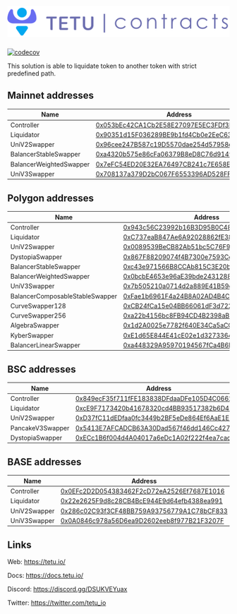 # <img src="tetu_contracts.svg" alt="Tetu.io">

[![codecov](https://codecov.io/gh/tetu-io/tetu-liquidator/branch/master/graph/badge.svg?token=7BRwlLGShU)](https://codecov.io/gh/tetu-io/tetu-liquidator)

This solution is able to liquidate token to another token with strict predefined path.

## Mainnet addresses


| Name                    | Address                                                                                                                                 |
| ------------------------- | ----------------------------------------------------------------------------------------------------------------------------------------- |
| Controller              | [0x053bEc42CA1Cb2E58E27097E5EC3FDf3B7BEc767](https://etherscan.io/address/0x053bEc42CA1Cb2E58E27097E5EC3FDf3B7BEc767#readProxyContract) |
| Liquidator              | [0x90351d15F036289BE9b1fd4Cb0e2EeC63a9fF9b0](https://etherscan.io/address/0x90351d15F036289BE9b1fd4Cb0e2EeC63a9fF9b0#readProxyContract) |
| UniV2Swapper            | [0x96cee247B587c19D5570dae254d57958e92D75f0](https://etherscan.io/address/0x96cee247B587c19D5570dae254d57958e92D75f0#readProxyContract) |
| BalancerStableSwapper   | [0xa4320b575e86cFa06379B8eD8C76d9149A30F948](https://etherscan.io/address/0xa4320b575e86cFa06379B8eD8C76d9149A30F948#readProxyContract) |
| BalancerWeightedSwapper | [0x7eFC54ED20E32EA76497CB241c7E658E3B29B04B](https://etherscan.io/address/0x7eFC54ED20E32EA76497CB241c7E658E3B29B04B#readProxyContract) |
| UniV3Swapper            | [0x708137a379D2bC067F6553396AD528FF9a00f1D3](https://etherscan.io/address/0x708137a379D2bC067F6553396AD528FF9a00f1D3#readProxyContract) |

## Polygon addresses

| Name                            | Address                                                                                                                                    |
|---------------------------------|--------------------------------------------------------------------------------------------------------------------------------------------|
| Controller                      | [0x943c56C23992b16B3D95B0C481D8fb7727e31ea8](https://polygonscan.com/address/0x943c56C23992b16B3D95B0C481D8fb7727e31ea8#readProxyContract) |
| Liquidator                      | [0xC737eaB847Ae6A92028862fE38b828db41314772](https://polygonscan.com/address/0xC737eaB847Ae6A92028862fE38b828db41314772#readProxyContract) |
| UniV2Swapper                    | [0x0089539BeCB82Ab51bc5C76F93Aa61281540fF33](https://polygonscan.com/address/0x0089539BeCB82Ab51bc5C76F93Aa61281540fF33#readProxyContract) |
| DystopiaSwapper                 | [0x867F88209074f4B7300e7593Cd50C05B2c02Ad01](https://polygonscan.com/address/0x867F88209074f4B7300e7593Cd50C05B2c02Ad01#readProxyContract) |
| BalancerStableSwapper           | [0xc43e971566B8CCAb815C3E20b9dc66571541CeB4](https://polygonscan.com/address/0xc43e971566B8CCAb815C3E20b9dc66571541CeB4#readProxyContract) |
| BalancerWeightedSwapper         | [0x0bcbE4653e96aE39bde24312882faA0EdDF03256](https://polygonscan.com/address/0x0bcbE4653e96aE39bde24312882faA0EdDF03256#readProxyContract) |
| UniV3Swapper                    | [0x7b505210a0714d2a889E41B59edc260Fa1367fFe](https://polygonscan.com/address/0x7b505210a0714d2a889E41B59edc260Fa1367fFe#readProxyContract) |
| BalancerComposableStableSwapper | [0xFae1b6961F4a24B8A02AD4B4C66de447c35bf09f](https://polygonscan.com/address/0xFae1b6961F4a24B8A02AD4B4C66de447c35bf09f#readProxyContract) |
| CurveSwapper128                 | [0xCB24fCa15e04BB66061dF3d7229929bB306ecA71](https://polygonscan.com/address/0xCB24fCa15e04BB66061dF3d7229929bB306ecA71#readProxyContract) |
| CurveSwapper256                 | [0xa22b4156bc8FB94CD4B2398aB28D7194223D54aA](https://polygonscan.com/address/0xa22b4156bc8FB94CD4B2398aB28D7194223D54aA#readProxyContract) |
| AlgebraSwapper                  | [0x1d2A0025e7782f640E34Ca5aCCB14e0Ebb96B2f8](https://polygonscan.com/address/0x1d2A0025e7782f640E34Ca5aCCB14e0Ebb96B2f8#readProxyContract) |
| KyberSwapper                    | [0xE1d65E844E41cE02e1d327336446eE6B6630526f](https://polygonscan.com/address/0xE1d65E844E41cE02e1d327336446eE6B6630526f#readProxyContract) |
| BalancerLinearSwapper           | [0xa448329A95970194567fCa4B6B1B0bbA4aC0bF66](https://polygonscan.com/address/0xa448329A95970194567fCa4B6B1B0bbA4aC0bF66#readProxyContract) |

## BSC addresses

| Name             | Address                                                                                                                                |
|------------------|----------------------------------------------------------------------------------------------------------------------------------------|
| Controller       | [0x849ecF35f711fFE183838DFdaaDFe105D4C0662a](https://bscscan.com/address/0x849ecF35f711fFE183838DFdaaDFe105D4C0662a#readProxyContract) |
| Liquidator       | [0xcE9F7173420b41678320cd4BB93517382b6D48e8](https://bscscan.com/address/0xcE9F7173420b41678320cd4BB93517382b6D48e8#readProxyContract) |
| UniV2Swapper     | [0xD37fC11dEDfaa0fc3449b2BF5eDe864Ef6AaE1E3](https://bscscan.com/address/0xD37fC11dEDfaa0fc3449b2BF5eDe864Ef6AaE1E3#readProxyContract) |
| PancakeV3Swapper | [0x5413E7AFCADCB63A30Dad567f46dd146Cc427801](https://bscscan.com/address/0x5413E7AFCADCB63A30Dad567f46dd146Cc427801#readProxyContract) |
| DystopiaSwapper  | [0xECc1B6f004d4A04017a6eDc1A02f222f4ea7cad2](https://bscscan.com/address/0xECc1B6f004d4A04017a6eDc1A02f222f4ea7cad2#readProxyContract) |

## BASE addresses

| Name         | Address                                                                                                                                |
|--------------|----------------------------------------------------------------------------------------------------------------------------------------|
| Controller   | [0x0EFc2D2D054383462F2cD72eA2526Ef7687E1016](https://basescan.org//address/0x0EFc2D2D054383462F2cD72eA2526Ef7687E1016#readProxyContract) |
| Liquidator   | [0x22e2625F9d8c28CB4BcE944E9d64efb4388ea991](https://basescan.org//address/0x22e2625F9d8c28CB4BcE944E9d64efb4388ea991#readProxyContract) |
| UniV2Swapper | [0x286c02C93f3CF48BB759A93756779A1C78bCF833](https://basescan.org//address/0x286c02C93f3CF48BB759A93756779A1C78bCF833#readProxyContract) |
| UniV3Swapper | [0x0A0846c978a56D6ea9D2602eeb8f977B21F3207F](https://basescan.org//address/0x0A0846c978a56D6ea9D2602eeb8f977B21F3207F#readProxyContract) |

## Links

Web: https://tetu.io/

Docs: https://docs.tetu.io/

Discord: https://discord.gg/DSUKVEYuax

Twitter: https://twitter.com/tetu_io
